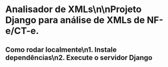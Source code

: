 # Analisador de XMLs\n\nProjeto Django para análise de XMLs de NF-e/CT-e.


## Como rodar localmente\n1. Instale dependências\n2. Execute o servidor Django
